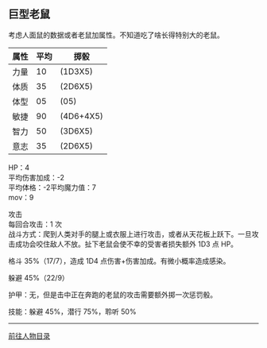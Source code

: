 
## 巨型老鼠

考虑人面鼠的数据或者老鼠加属性。不知道吃了啥长得特别大的老鼠。

属性 |平均 |掷骰
-|-|-|
力量| 10 |(1D3X5)
体质| 35 |(2D6X5)
体型 |05|(05)
敏捷|90 |(4D6+4X5)
智力 |50 |(3D6X5)
意志 |35 |(2D6X5)

HP：4   
平均伤害加成：-2   
平均体格：-2平均魔力值：7  
mov：9  

攻击  
每回合攻击：1 次  
战斗方式：爬到人类对手的腿上或衣服上进行攻击，或者从天花板上跃下。一旦攻击成功会咬住敌人不放。扯下老鼠会使不幸的受害者损失额外 1D3 点 HP。

格斗 35%（17/7），造成 1D4 点伤害+伤害加成。有微小概率造成感染。   

躲避 45%（22/9）  

护甲：无，但是击中正在奔跑的老鼠的攻击需要额外掷一次惩罚骰。

技能：躲避 45%，潜行 75%，聆听 50%


---

[前往人物目录](../人物目录.md)